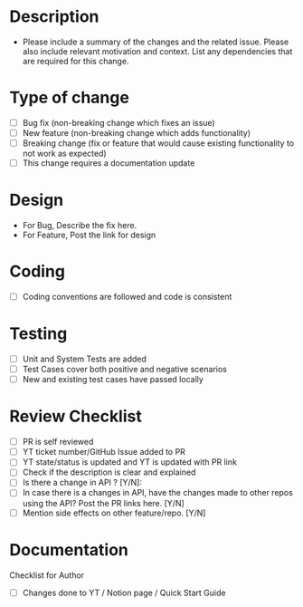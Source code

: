 # Description
- Please include a summary of the changes and the related issue. Please also include relevant motivation and context. List any dependencies that are required for this change.

# Type of change
- [ ] Bug fix (non-breaking change which fixes an issue)
- [ ] New feature (non-breaking change which adds functionality)
- [ ] Breaking change (fix or feature that would cause existing functionality to not work as expected)
- [ ] This change requires a documentation update

# Design
-  For Bug, Describe the fix here.
-  For Feature, Post the link for design

# Coding
-  [ ] Coding conventions are followed and code is consistent

# Testing
- [ ] Unit and System Tests are added
- [ ] Test Cases cover both positive and negative scenarios 
- [ ] New and existing test cases have passed locally

# Review Checklist
- [ ] PR is self reviewed
- [ ] YT ticket number/GitHub Issue added to PR
- [ ] YT state/status is updated and YT is updated with PR link
- [ ] Check if the description is clear and explained
- [ ] Is there a change in API ? [Y/N]:
- [ ] In case there is a changes in API, have the changes made to other repos using the API? Post the PR links here. [Y/N]
- [ ] Mention side effects on other feature/repo. [Y/N]

# Documentation
  Checklist for Author
- [ ] Changes done to YT / Notion page / Quick Start Guide
